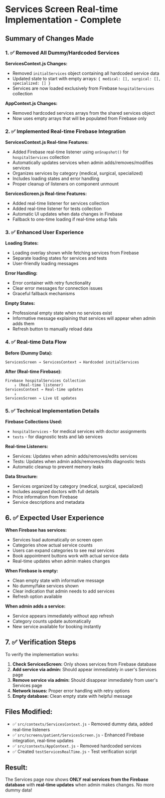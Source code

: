 # Services Screen Real-time Implementation - Complete

## Summary of Changes Made

### 1. ✅ Removed All Dummy/Hardcoded Services

**ServicesContext.js Changes:**
- Removed `initialServices` object containing all hardcoded service data
- Updated state to start with empty arrays: `{ medical: [], surgical: [], specialized: [] }`
- Services are now loaded exclusively from Firebase `hospitalServices` collection

**AppContext.js Changes:**
- Removed hardcoded services arrays from the shared services object
- Now uses empty arrays that will be populated from Firebase only

### 2. ✅ Implemented Real-time Firebase Integration

**ServicesContext.js Real-time Features:**
- Added Firebase real-time listener using `onSnapshot()` for `hospitalServices` collection
- Automatically updates services when admin adds/removes/modifies services
- Organizes services by category (medical, surgical, specialized)
- Includes loading states and error handling
- Proper cleanup of listeners on component unmount

**ServicesScreen.js Real-time Features:**
- Added real-time listener for services collection
- Added real-time listener for tests collection 
- Automatic UI updates when data changes in Firebase
- Fallback to one-time loading if real-time setup fails

### 3. ✅ Enhanced User Experience

**Loading States:**
- Loading overlay shown while fetching services from Firebase
- Separate loading states for services and tests
- User-friendly loading messages

**Error Handling:**
- Error container with retry functionality
- Clear error messages for connection issues
- Graceful fallback mechanisms

**Empty States:**
- Professional empty state when no services exist
- Informative message explaining that services will appear when admin adds them
- Refresh button to manually reload data

### 4. ✅ Real-time Data Flow

**Before (Dummy Data):**
```
ServicesScreen → ServicesContext → Hardcoded initialServices
```

**After (Real-time Firebase):**
```
Firebase hospitalServices Collection
    ↓ (Real-time listener)
ServicesContext → Real-time updates
    ↓
ServicesScreen → Live UI updates
```

### 5. ✅ Technical Implementation Details

**Firebase Collections Used:**
- `hospitalServices` - for medical services with doctor assignments
- `tests` - for diagnostic tests and lab services

**Real-time Listeners:**
- Services: Updates when admin adds/removes/edits services
- Tests: Updates when admin adds/removes/edits diagnostic tests
- Automatic cleanup to prevent memory leaks

**Data Structure:**
- Services organized by category (medical, surgical, specialized)
- Includes assigned doctors with full details
- Price information from Firebase
- Service descriptions and metadata

## 6. ✅ Expected User Experience

**When Firebase has services:**
- Services load automatically on screen open
- Categories show actual service counts
- Users can expand categories to see real services
- Book appointment buttons work with actual service data
- Real-time updates when admin makes changes

**When Firebase is empty:**
- Clean empty state with informative message
- No dummy/fake services shown
- Clear indication that admin needs to add services
- Refresh option available

**When admin adds a service:**
- Service appears immediately without app refresh
- Category counts update automatically
- New service available for booking instantly

## 7. ✅ Verification Steps

To verify the implementation works:

1. **Check ServicesScreen:** Only shows services from Firebase database
2. **Add service via admin:** Should appear immediately in user's Services page
3. **Remove service via admin:** Should disappear immediately from user's Services page
4. **Network issues:** Proper error handling with retry options
5. **Empty database:** Clean empty state with helpful message

## Files Modified:
- ✅ `src/contexts/ServicesContext.js` - Removed dummy data, added real-time listeners
- ✅ `src/screens/patient/ServicesScreen.js` - Enhanced Firebase integration, real-time updates
- ✅ `src/contexts/AppContext.js` - Removed hardcoded services
- ✅ Created `testServicesRealTime.js` - Test verification script

## Result:
The Services page now shows **ONLY real services from the Firebase database** with **real-time updates** when admin makes changes. No more dummy data!